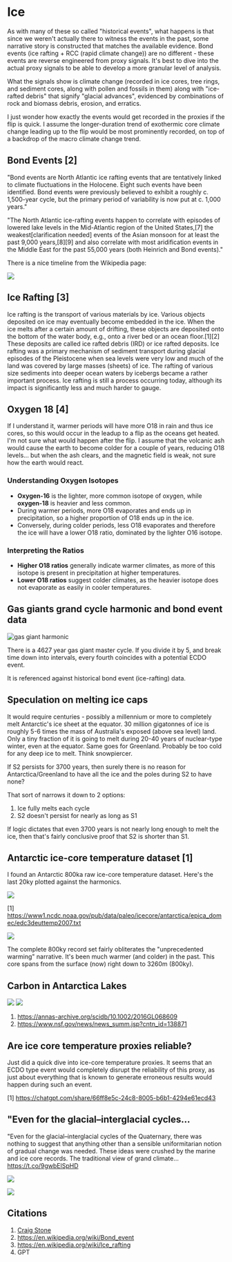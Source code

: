 # Ice

As with many of these so called "historical events", what happens is that since we weren't actually there to witness the events in the past, some narrative story is constructed that matches the available evidence. Bond events (ice rafting + RCC (rapid climate change)) are no different - these events are reverse engineered from proxy signals. It's best to dive into the actual proxy signals to be able to develop a more granular level of analysis.

What the signals show is climate change (recorded in ice cores, tree rings, and sediment cores, along with pollen and fossils in them) along with "ice-rafted debris" that signify "glacial advances", evidenced by combinations of rock and biomass debris, erosion, and erratics.

I just wonder how exactly the events would get recorded in the proxies if the flip is quick. I assume the longer-duration trend of exothermic core climate change leading up to the flip would be most prominently recorded, on top of a backdrop of the macro climate change trend.

## Bond Events [2]

"Bond events are North Atlantic ice rafting events that are tentatively linked to climate fluctuations in the Holocene. Eight such events have been identified. Bond events were previously believed to exhibit a roughly c. 1,500-year cycle, but the primary period of variability is now put at c. 1,000 years."

"The North Atlantic ice-rafting events happen to correlate with episodes of lowered lake levels in the Mid-Atlantic region of the United States,[7] the weakest[clarification needed] events of the Asian monsoon for at least the past 9,000 years,[8][9] and also correlate with most aridification events in the Middle East for the past 55,000 years (both Heinrich and Bond events)."

There is a nice timeline from the Wikipedia page:

![](img/bond-event-timeline.png)

## Ice Rafting [3]

Ice rafting is the transport of various materials by ice. Various objects deposited on ice may eventually become embedded in the ice. When the ice melts after a certain amount of drifting, these objects are deposited onto the bottom of the water body, e.g., onto a river bed or an ocean floor.[1][2] These deposits are called ice rafted debris (IRD) or ice rafted deposits. Ice rafting was a primary mechanism of sediment transport during glacial episodes of the Pleistocene when sea levels were very low and much of the land was covered by large masses (sheets) of ice. The rafting of various size sediments into deeper ocean waters by icebergs became a rather important process. Ice rafting is still a process occurring today, although its impact is significantly less and much harder to gauge.

## Oxygen 18 [4]

If I understand it, warmer periods will have more O18 in rain and thus ice cores, so this would occur in the leadup to a flip as the oceans get heated. I'm not sure what would happen after the flip. I assume that the volcanic ash would cause the earth to become colder for a couple of years, reducing O18 levels... but when the ash clears, and the magnetic field is weak, not sure how the earth would react.

### Understanding Oxygen Isotopes

- **Oxygen-16** is the lighter, more common isotope of oxygen, while **oxygen-18** is heavier and less common.
- During warmer periods, more O18 evaporates and ends up in precipitation, so a higher proportion of O18 ends up in the ice.
- Conversely, during colder periods, less O18 evaporates and therefore the ice will have a lower O18 ratio, dominated by the lighter O16 isotope.

### Interpreting the Ratios

- **Higher O18 ratios** generally indicate warmer climates, as more of this isotope is present in precipitation at higher temperatures.
- **Lower O18 ratios** suggest colder climates, as the heavier isotope does not evaporate as easily in cooler temperatures.

## Gas giants grand cycle harmonic and bond event data

![gas giant harmonic](img/gas-giant-bond-event.jpg "gas giant harmonic")

There is a 4627 year gas giant master cycle. If you divide it by 5, and break time down into intervals, every fourth coincides with a potential ECDO event.

It is referenced against historical bond event (ice-rafting) data.

## Speculation on melting ice caps

It would require centuries - possibly a millennium or more to completely melt Antarctic's ice sheet at the equator. 30 million gigatonnes of ice is roughly 5-6 times the mass of Australia's exposed (above sea level) land. Only a tiny fraction of it is going to melt during 20-40 years of nuclear-type winter, even at the equator. Same goes for Greenland. Probably be too cold for any deep ice to melt. Think snowpiercer.

If S2 persists for 3700 years, then surely there is no reason for Antarctica/Greenland to have all the ice and the poles during S2 to have none?

That sort of narrows it down to 2 options:

1. Ice fully melts each cycle
2. S2 doesn't persist for nearly as long as S1

If logic dictates that even 3700 years is not nearly long enough to melt the ice, then that's fairly conclusive proof that S2 is shorter than S1.

## Antarctic ice-core temperature dataset [1]

I found an Antarctic 800ka raw ice-core temperature dataset. Here's the last 20ky plotted against the harmonics.

![](img/antarctica-ice-harmonics.jpg)

[1] https://www1.ncdc.noaa.gov/pub/data/paleo/icecore/antarctica/epica_domec/edc3deuttemp2007.txt

![](img/ice-core-data.jpg)

The complete 800ky record set fairly obliterates the "unprecedented warming" narrative. It's been much warmer (and colder) in the past. This core spans from the surface (now) right down to 3260m (800ky).

## Carbon in Antarctica Lakes

![](img/carbon-ice.jpg)
![](img/carbon-ice2.jpg)

1. https://annas-archive.org/scidb/10.1002/2016GL068609
2. https://www.nsf.gov/news/news_summ.jsp?cntn_id=138871

## Are ice core temperature proxies reliable?

Just did a quick dive into ice-core temperature proxies. It seems that an ECDO type event would completely disrupt the reliability of this proxy, as just about everything that is known to generate erroneous results would happen during such an event.

[1] https://chatgpt.com/share/66ff8e5c-24c8-8005-b6b1-4294e61ecd43

## "Even for the glacial–interglacial cycles...

"Even for the glacial–interglacial cycles of the Quaternary, there was nothing to suggest that anything other than a sensible uniformitarian notion of gradual change was needed. These ideas were crushed by the marine and ice core records. The traditional view of grand climate… https://t.co/9gwbElSpHD

![](img/1807398274489360707-GRUqISsXsAExCUV.jpg)

![](img/1807398274489360707-GRUqlUKXIAAIk_o.jpg)

## Citations

1. [Craig Stone](https://nobulart.com)
2. https://en.wikipedia.org/wiki/Bond_event
3. https://en.wikipedia.org/wiki/Ice_rafting
4. GPT